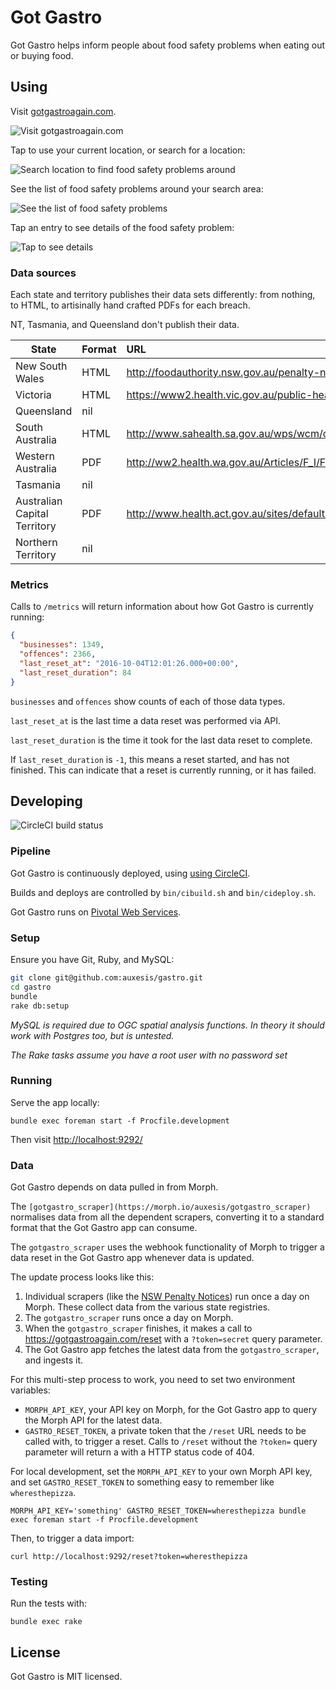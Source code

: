 # Got Gastro

Got Gastro helps inform people about food safety problems when eating out or buying food.

## Using

Visit [gotgastroagain.com](https://gotgastroagain.com/).

![Visit gotgastroagain.com](https://c2.staticflickr.com/6/5150/30073568806_be226da539_z.jpg)

Tap to use your current location, or search for a location:

![Search location to find food safety problems around](https://c2.staticflickr.com/6/5759/30073568886_e2ea890431_z.jpg)

See the list of food safety problems around your search area:

![See the list of food safety problems](https://c2.staticflickr.com/6/5194/29993939462_394bfa695d_z.jpg)

Tap an entry to see details of the food safety problem:

![Tap to see details](https://c1.staticflickr.com/9/8393/29813271210_864c650fca_z.jpg)

### Data sources

Each state and territory publishes their data sets differently: from nothing, to HTML, to artisinally hand crafted PDFs for each breach.

NT, Tasmania, and Queensland don't publish their data.

| State | Format | URL | Scraper |
| ----- | ------ | :-- | ------- |
| New South Wales   | HTML   | http://foodauthority.nsw.gov.au/penalty-notices/ | https://morph.io/auxesis/nsw_food_authority_prosecution_notices and https://morph.io/auxesis/nsw_food_authority_penalty_notices |
| Victoria | HTML | https://www2.health.vic.gov.au/public-health/food-safety/convictions-register | https://morph.io/auxesis/vic_health_register_of_convictions |
| Queensland | nil |  |
| South Australia | HTML | http://www.sahealth.sa.gov.au/wps/wcm/connect/public+content/sa+health+internet/about+us/legislation/food+legislation/food+prosecution+register |
| Western Australia | PDF | http://ww2.health.wa.gov.au/Articles/F_I/Food-offenders/Publication-of-names-of-offenders-list |
| Tasmania | nil |  |
| Australian Capital Territory | PDF | http://www.health.act.gov.au/sites/default/files//Register%20of%20Food%20Offences.pdf |
| Northern Territory | nil |  |

### Metrics

Calls to `/metrics` will return information about how Got Gastro is currently running:

``` json
{
  "businesses": 1349,
  "offences": 2366,
  "last_reset_at": "2016-10-04T12:01:26.000+00:00",
  "last_reset_duration": 84
}
```

`businesses` and `offences` show counts of each of those data types.

`last_reset_at` is the last time a data reset was performed via API.

`last_reset_duration` is the time it took for the last data reset to complete.

If `last_reset_duration` is `-1`, this means a reset started, and has not finished. This can indicate that a reset is currently running, or it has failed.

## Developing

![CircleCI build status](https://circleci.com/gh/auxesis/gastro.png?circle-token=27a395741dc9cb515e2c74222f015b2ffc6c8e2f)

### Pipeline

Got Gastro is continuously deployed, using [using CircleCI](https://circleci.com/gh/auxesis/gastro).

Builds and deploys are controlled by `bin/cibuild.sh` and `bin/cideploy.sh`.

Got Gastro runs on [Pivotal Web Services](https://run.pivotal.io/).

### Setup

Ensure you have Git, Ruby, and MySQL:

``` bash
git clone git@github.com:auxesis/gastro.git
cd gastro
bundle
rake db:setup
```

_MySQL is required due to OGC spatial analysis functions. In theory it should work with Postgres too, but is untested._

_The Rake tasks assume you have a root user with no password set_

### Running

Serve the app locally:

```
bundle exec foreman start -f Procfile.development
```

Then visit [http://localhost:9292/](http://localhost:9292/)

### Data

Got Gastro depends on data pulled in from Morph.

The `[gotgastro_scraper](https://morph.io/auxesis/gotgastro_scraper)` normalises data from all the dependent scrapers, converting it to a standard format that the Got Gastro app can consume.

The `gotgastro_scraper` uses the webhook functionality of Morph to trigger a data reset in the Got Gastro app whenever data is updated.

The update process looks like this:

1. Individual scrapers (like the [NSW Penalty Notices](https://morph.io/auxesis/nsw_food_authority_penalty_notices)) run once a day on Morph. These collect data from the various state registries.
2. The `gotgastro_scraper` runs once a day on Morph.
3. When the `gotgastro_scraper` finishes, it makes a call to https://gotgastroagain.com/reset with a `?token=secret` query parameter.
4. The Got Gastro app fetches the latest data from the `gotgastro_scraper`, and ingests it.

For this multi-step process to work, you need to set two environment variables:

 - `MORPH_API_KEY`, your API key on Morph, for the Got Gastro app to query the Morph API for the latest data.
 - `GASTRO_RESET_TOKEN`, a private token that the `/reset` URL needs to be called with, to trigger a reset. Calls to `/reset` without the `?token=` query parameter will return a with a HTTP status code of 404.

For local development, set the `MORPH_API_KEY` to your own Morph API key, and set `GASTRO_RESET_TOKEN` to something easy to remember like `wheresthepizza`.

```
MORPH_API_KEY='something' GASTRO_RESET_TOKEN=wheresthepizza bundle exec foreman start -f Procfile.development
```

Then, to trigger a data import:

```
curl http://localhost:9292/reset?token=wheresthepizza
```

### Testing

Run the tests with:

```
bundle exec rake
```

## License

Got Gastro is MIT licensed.

